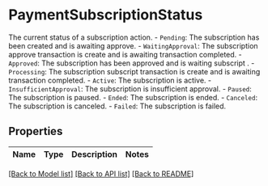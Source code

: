 # PaymentSubscriptionStatus

The current status of a subscription action. - `Pending`: The subscription has been created and is awaiting approve. - `WaitingApproval`: The subscription approve transaction is create and is awaiting transaction completed. - `Approved`: The subscription has been approved and is waiting subscript . - `Processing`: The subscription subscript transaction is create and is awaiting transaction completed. - `Active`: The subscription is active. - `InsufficientApproval`: The subscription is insufficient approval. - `Paused`: The subscription is paused. - `Ended`: The subscription is ended. - `Canceled`: The subscription is canceled. - `Failed`: The subscription is failed. 

## Properties

Name | Type | Description | Notes
------------ | ------------- | ------------- | -------------

[[Back to Model list]](../README.md#documentation-for-models) [[Back to API list]](../README.md#documentation-for-api-endpoints) [[Back to README]](../README.md)


